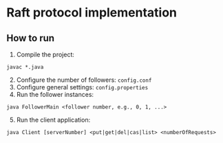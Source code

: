 # Raft protocol implementation
## How to run
1. Compile the project:
```shell
javac *.java
```
2. Configure the number of followers: `config.conf`
3. Configure general settings: `config.properties`
4. Run the follower instances:
```shell
java FollowerMain <follower number, e.g., 0, 1, ...>
```
5. Run the client application:
```shell
java Client [serverNumber] <put|get|del|cas|list> <numberOfRequests>
```
